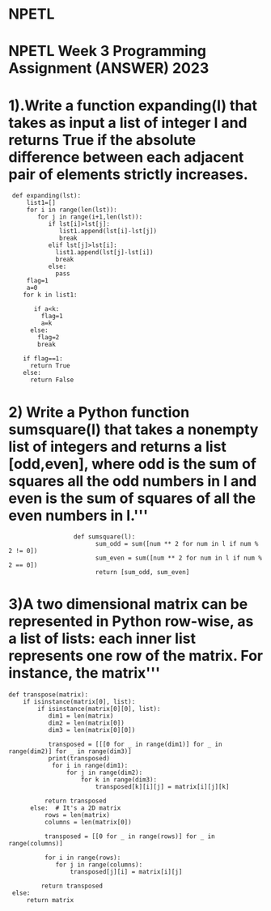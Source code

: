 # NPETL
# NPETL Week 3 Programming Assignment (ANSWER) 2023


#  1).Write a function expanding(l) that takes as input a list of integer l and returns True if the absolute difference between each adjacent pair of elements strictly increases.


     def expanding(lst):
         list1=[]
         for i in range(len(lst)):
            for j in range(i+1,len(lst)):
               if lst[i]>lst[j]:
                  list1.append(lst[i]-lst[j])
                  break
               elif lst[j]>lst[i]:
                 list1.append(lst[j]-lst[i])
                 break
               else:
                 pass
         flag=1
         a=0
        for k in list1:

           if a<k:
             flag=1
             a=k
          else:
            flag=2
            break

        if flag==1:
          return True
        else:
          return False

# 2) Write a Python function sumsquare(l) that takes a nonempty list of integers and returns a list [odd,even], where odd is the sum of squares all the odd numbers in l and even is the sum of squares of all the even numbers in l.'''


                      def sumsquare(l):
                            sum_odd = sum([num ** 2 for num in l if num % 2 != 0])
                            sum_even = sum([num ** 2 for num in l if num % 2 == 0])
                            return [sum_odd, sum_even]


    
# 3)A two dimensional matrix can be represented in Python row-wise, as a list of lists: each inner list represents one row of the matrix. For instance, the matrix'''



    def transpose(matrix):
        if isinstance(matrix[0], list): 
            if isinstance(matrix[0][0], list):  
               dim1 = len(matrix)
               dim2 = len(matrix[0])
               dim3 = len(matrix[0][0])

               transposed = [[[0 for _ in range(dim1)] for _ in range(dim2)] for _ in range(dim3)]
               print(transposed)
                for i in range(dim1):
                    for j in range(dim2):
                        for k in range(dim3):
                            transposed[k][i][j] = matrix[i][j][k]

              return transposed
          else:  # It's a 2D matrix
              rows = len(matrix)
              columns = len(matrix[0])

              transposed = [[0 for _ in range(rows)] for _ in range(columns)]
            
              for i in range(rows):
                 for j in range(columns):
                     transposed[j][i] = matrix[i][j]

             return transposed
     else:  
         return matrix  

